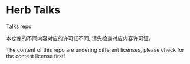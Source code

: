 # Herb Talks

Talks repo

本仓库的不同内容对应的许可证不同, 请先检查对应内容许可证。

The content of this repo are undering different licenses, please check for the content license first!

